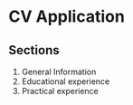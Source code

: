 # CV Application

## Sections
1. General Information
2. Educational experience
3. Practical experience
